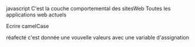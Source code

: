 javascript 
C'est la couche comportemental des sitesWeb
Toutes les applications web actuels

Ecrire camelCase

réafecté c'est donnée une vouvelle valeurs avec une variable d'assignation